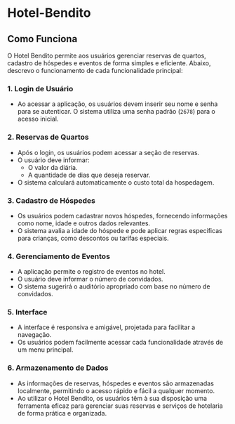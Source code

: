 # Hotel-Bendito

## Como Funciona
 O Hotel Bendito permite aos usuários gerenciar reservas de quartos, cadastro de hóspedes e eventos de forma simples e eficiente. Abaixo, descrevo o funcionamento de cada funcionalidade principal:
 
### 1. Login de Usuário
- Ao acessar a aplicação, os usuários devem inserir seu nome e senha para se autenticar. O sistema utiliza uma senha padrão (`2678`) para o acesso inicial.
 
### 2. Reservas de Quartos
- Após o login, os usuários podem acessar a seção de reservas.
- O usuário deve informar:
  - O valor da diária.
  - A quantidade de dias que deseja reservar.
- O sistema calculará automaticamente o custo total da hospedagem.
 
### 3. Cadastro de Hóspedes
- Os usuários podem cadastrar novos hóspedes, fornecendo informações como nome, idade e outros dados relevantes.
- O sistema avalia a idade do hóspede e pode aplicar regras específicas para crianças, como descontos ou tarifas especiais.
 
### 4. Gerenciamento de Eventos
- A aplicação permite o registro de eventos no hotel.
- O usuário deve informar o número de convidados.
- O sistema sugerirá o auditório apropriado com base no número de convidados.
 
### 5. Interface
- A interface é responsiva e amigável, projetada para facilitar a navegação.
- Os usuários podem facilmente acessar cada funcionalidade através de um menu principal.
 
### 6. Armazenamento de Dados
- As informações de reservas, hóspedes e eventos são armazenadas localmente, permitindo o acesso rápido e fácil a qualquer momento.
- Ao utilizar o Hotel Bendito, os usuários têm à sua disposição uma ferramenta eficaz para gerenciar suas reservas e serviços de hotelaria de forma prática e organizada.
